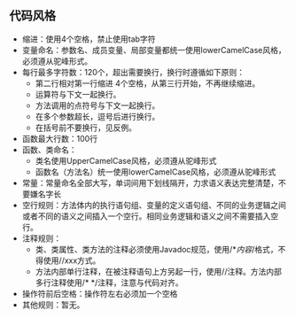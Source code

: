 ## 代码风格

- 缩进：使用4个空格，禁止使用tab字符
- 变量命名：参数名、成员变量、局部变量都统一使用lowerCamelCase风格，必须遵从驼峰形式。
- 每行最多字符数：120个，超出需要换行，换行时遵循如下原则：
  - 第二行相对第一行缩进 4个空格，从第三行开始，不再继续缩进。
  - 运算符与下文一起换行。
  - 方法调用的点符号与下文一起换行。
  - 在多个参数超长，逗号后进行换行。 
  - 在括号前不要换行，见反例。
- 函数最大行数：100行
- 函数、类命名：
  - 类名使用UpperCamelCase风格，必须遵从驼峰形式
  - 函数名（方法名）统一使用lowerCamelCase风格，必须遵从驼峰形式
- 常量：常量命名全部大写，单词间用下划线隔开，力求语义表达完整清楚，不要嫌名字长
- 空行规则：方法体内的执行语句组、变量的定义语句组、不同的业务逻辑之间或者不同的语义之间插入一个空行。相同业务逻辑和语义之间不需要插入空行。
- 注释规则：
  - 类、类属性、类方法的注释必须使用Javadoc规范，使用/**内容*/格式，不得使用//xxx方式。
  - 方法内部单行注释，在被注释语句上方另起一行，使用//注释。方法内部多行注释使用/* */注释，注意与代码对齐。
- 操作符前后空格：操作符左右必须加一个空格
- 其他规则：暂无。
